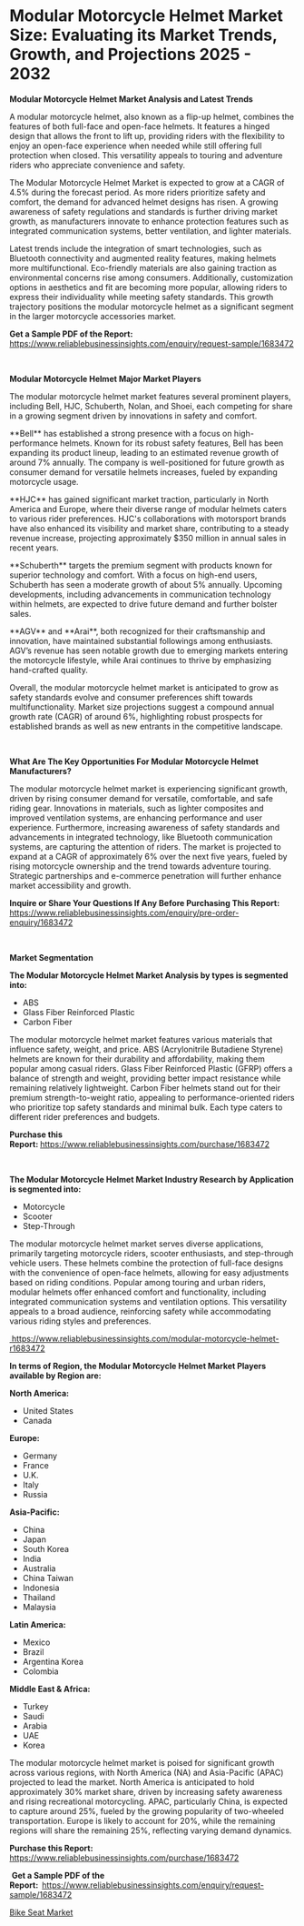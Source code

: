 <p><h1>Modular Motorcycle Helmet Market Size: Evaluating its Market Trends, Growth, and Projections 2025 - 2032</h1></p><p><strong>Modular Motorcycle Helmet Market Analysis and Latest Trends</strong></p>
<p><p>A modular motorcycle helmet, also known as a flip-up helmet, combines the features of both full-face and open-face helmets. It features a hinged design that allows the front to lift up, providing riders with the flexibility to enjoy an open-face experience when needed while still offering full protection when closed. This versatility appeals to touring and adventure riders who appreciate convenience and safety.</p><p>The Modular Motorcycle Helmet Market is expected to grow at a CAGR of 4.5% during the forecast period. As more riders prioritize safety and comfort, the demand for advanced helmet designs has risen. A growing awareness of safety regulations and standards is further driving market growth, as manufacturers innovate to enhance protection features such as integrated communication systems, better ventilation, and lighter materials.</p><p>Latest trends include the integration of smart technologies, such as Bluetooth connectivity and augmented reality features, making helmets more multifunctional. Eco-friendly materials are also gaining traction as environmental concerns rise among consumers. Additionally, customization options in aesthetics and fit are becoming more popular, allowing riders to express their individuality while meeting safety standards. This growth trajectory positions the modular motorcycle helmet as a significant segment in the larger motorcycle accessories market.</p></p>
<p><strong>Get a Sample PDF of the Report:&nbsp;</strong> <a href="https://www.reliablebusinessinsights.com/enquiry/request-sample/1683472?utm_campaign=2278&utm_medium=2&utm_source=Github&utm_content=ia&utm_term=26032025&utm_id=modular-motorcycle-helmet">https://www.reliablebusinessinsights.com/enquiry/request-sample/1683472</a></p>
<p>&nbsp;</p>
<p><strong>Modular Motorcycle Helmet Major Market Players</strong></p>
<p><p>The modular motorcycle helmet market features several prominent players, including Bell, HJC, Schuberth, Nolan, and Shoei, each competing for share in a growing segment driven by innovations in safety and comfort.</p><p>**Bell** has established a strong presence with a focus on high-performance helmets. Known for its robust safety features, Bell has been expanding its product lineup, leading to an estimated revenue growth of around 7% annually. The company is well-positioned for future growth as consumer demand for versatile helmets increases, fueled by expanding motorcycle usage.</p><p>**HJC** has gained significant market traction, particularly in North America and Europe, where their diverse range of modular helmets caters to various rider preferences. HJC's collaborations with motorsport brands have also enhanced its visibility and market share, contributing to a steady revenue increase, projecting approximately $350 million in annual sales in recent years.</p><p>**Schuberth** targets the premium segment with products known for superior technology and comfort. With a focus on high-end users, Schuberth has seen a moderate growth of about 5% annually. Upcoming developments, including advancements in communication technology within helmets, are expected to drive future demand and further bolster sales.</p><p>**AGV** and **Arai**, both recognized for their craftsmanship and innovation, have maintained substantial followings among enthusiasts. AGV’s revenue has seen notable growth due to emerging markets entering the motorcycle lifestyle, while Arai continues to thrive by emphasizing hand-crafted quality.</p><p>Overall, the modular motorcycle helmet market is anticipated to grow as safety standards evolve and consumer preferences shift towards multifunctionality. Market size projections suggest a compound annual growth rate (CAGR) of around 6%, highlighting robust prospects for established brands as well as new entrants in the competitive landscape.</p></p>
<p>&nbsp;</p>
<p><strong>What Are The Key Opportunities For Modular Motorcycle Helmet Manufacturers?</strong></p>
<p><p>The modular motorcycle helmet market is experiencing significant growth, driven by rising consumer demand for versatile, comfortable, and safe riding gear. Innovations in materials, such as lighter composites and improved ventilation systems, are enhancing performance and user experience. Furthermore, increasing awareness of safety standards and advancements in integrated technology, like Bluetooth communication systems, are capturing the attention of riders. The market is projected to expand at a CAGR of approximately 6% over the next five years, fueled by rising motorcycle ownership and the trend towards adventure touring. Strategic partnerships and e-commerce penetration will further enhance market accessibility and growth.</p></p>
<p><strong>Inquire or Share Your Questions If Any Before Purchasing This Report:</strong> <a href="https://www.reliablebusinessinsights.com/enquiry/pre-order-enquiry/1683472?utm_campaign=2278&utm_medium=2&utm_source=Github&utm_content=ia&utm_term=26032025&utm_id=modular-motorcycle-helmet">https://www.reliablebusinessinsights.com/enquiry/pre-order-enquiry/1683472</a></p>
<p>&nbsp;</p>
<p><strong>Market Segmentation</strong></p>
<p><strong>The Modular Motorcycle Helmet Market Analysis by types is segmented into:</strong></p>
<p><ul><li>ABS</li><li>Glass Fiber Reinforced Plastic</li><li>Carbon Fiber</li></ul></p>
<p><p>The modular motorcycle helmet market features various materials that influence safety, weight, and price. ABS (Acrylonitrile Butadiene Styrene) helmets are known for their durability and affordability, making them popular among casual riders. Glass Fiber Reinforced Plastic (GFRP) offers a balance of strength and weight, providing better impact resistance while remaining relatively lightweight. Carbon Fiber helmets stand out for their premium strength-to-weight ratio, appealing to performance-oriented riders who prioritize top safety standards and minimal bulk. Each type caters to different rider preferences and budgets.</p></p>
<p><strong>Purchase this Report:&nbsp;</strong><a href="https://www.reliablebusinessinsights.com/purchase/1683472?utm_campaign=2278&utm_medium=2&utm_source=Github&utm_content=ia&utm_term=26032025&utm_id=modular-motorcycle-helmet">https://www.reliablebusinessinsights.com/purchase/1683472</a></p>
<p>&nbsp;</p>
<p><strong>The Modular Motorcycle Helmet Market Industry Research by Application is segmented into:</strong></p>
<p><ul><li>Motorcycle</li><li>Scooter</li><li>Step-Through</li></ul></p>
<p><p>The modular motorcycle helmet market serves diverse applications, primarily targeting motorcycle riders, scooter enthusiasts, and step-through vehicle users. These helmets combine the protection of full-face designs with the convenience of open-face helmets, allowing for easy adjustments based on riding conditions. Popular among touring and urban riders, modular helmets offer enhanced comfort and functionality, including integrated communication systems and ventilation options. This versatility appeals to a broad audience, reinforcing safety while accommodating various riding styles and preferences.</p></p>
<p><a href="https://www.reliablebusinessinsights.com/modular-motorcycle-helmet-r1683472?utm_campaign=2278&utm_medium=2&utm_source=Github&utm_content=ia&utm_term=26032025&utm_id=modular-motorcycle-helmet">&nbsp;https://www.reliablebusinessinsights.com/modular-motorcycle-helmet-r1683472</a></p>
<p><strong>In terms of Region, the Modular Motorcycle Helmet Market Players available by Region are:</strong></p>
<p>
    <p> <strong> North America: </strong>
        <ul>
            <li>United States</li>
            <li>Canada</li>
        </ul>
        </p> 
    <p> <strong> Europe: </strong>
        <ul>
            <li>Germany</li>
            <li>France</li>
            <li>U.K.</li>
            <li>Italy</li>
            <li>Russia</li>
        </ul>
        </p> 
    <p> <strong> Asia-Pacific: </strong>
        <ul>
            <li>China</li>
            <li>Japan</li>
            <li>South Korea</li>
            <li>India</li>
            <li>Australia</li>
            <li>China Taiwan</li>
            <li>Indonesia</li>
            <li>Thailand</li>
            <li>Malaysia</li>
        </ul>
        </p> 
    <p> <strong> Latin America: </strong>
        <ul>
            <li>Mexico</li>
            <li>Brazil</li>
            <li>Argentina Korea</li>
            <li>Colombia</li>
        </ul>
        </p> 
    <p> <strong> Middle East & Africa: </strong>
        <ul>
            <li>Turkey</li>
            <li>Saudi</li>
            <li>Arabia</li>
            <li>UAE</li>
            <li>Korea</li>
        </ul>
    </p>
    </p>
<p><p>The modular motorcycle helmet market is poised for significant growth across various regions, with North America (NA) and Asia-Pacific (APAC) projected to lead the market. North America is anticipated to hold approximately 30% market share, driven by increasing safety awareness and rising recreational motorcycling. APAC, particularly China, is expected to capture around 25%, fueled by the growing popularity of two-wheeled transportation. Europe is likely to account for 20%, while the remaining regions will share the remaining 25%, reflecting varying demand dynamics.</p></p>
<p><strong>Purchase this Report: </strong><a href="https://www.reliablebusinessinsights.com/purchase/1683472?utm_campaign=2278&utm_medium=2&utm_source=Github&utm_content=ia&utm_term=26032025&utm_id=modular-motorcycle-helmet">https://www.reliablebusinessinsights.com/purchase/1683472</a></p>
<p>&nbsp;<strong>Get a Sample PDF of the Report:&nbsp;&nbsp;</strong><a href="https://www.reliablebusinessinsights.com/enquiry/request-sample/1683472?utm_campaign=2278&utm_medium=2&utm_source=Github&utm_content=ia&utm_term=26032025&utm_id=modular-motorcycle-helmet">https://www.reliablebusinessinsights.com/enquiry/request-sample/1683472</a></p>
<p><strong></strong></p>
<p><p><a href="https://github.com/sca704osol/Market-Research-Report-List-1/blob/main/bike-seat-market.md?utm_campaign=2278&utm_medium=2&utm_source=Github&utm_content=ia&utm_term=26032025&utm_id=modular-motorcycle-helmet">Bike Seat Market</a></p></p>